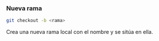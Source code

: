 ###  Nueva rama

```bash
git checkout -b <rama>
```

Crea una nueva rama local con el nombre <rama> y se sitúa en ella.
